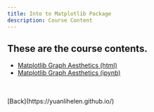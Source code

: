 ```yaml
---
title: Into to Matplotlib Package
description: Course Content
---
```

## These are the course contents.
- [Matplotlib Graph Aesthetics (html)](MatplotlibGraphAesthetics.html)
- [Matplotlib Graph Aesthetics (ipynb)](MatplotlibGraphAesthetics.ipynb)
<br>
<br>
[Back](https://yuanlihelen.github.io/)

